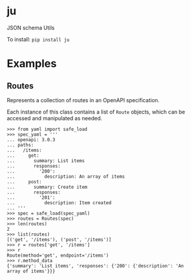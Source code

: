 
# ju
JSON schema Utils


To install:	```pip install ju```


# Examples

## Routes

Represents a collection of routes in an OpenAPI specification.

Each instance of this class contains a list of `Route` objects, which can be accessed and manipulated as needed.


    >>> from yaml import safe_load
    >>> spec_yaml = '''
    ... openapi: 3.0.3
    ... paths:
    ...   /items:
    ...     get:
    ...       summary: List items
    ...       responses:
    ...         '200':
    ...           description: An array of items
    ...     post:
    ...       summary: Create item
    ...       responses:
    ...         '201':
    ...           description: Item created
    ... '''
    >>> spec = safe_load(spec_yaml)
    >>> routes = Routes(spec)
    >>> len(routes)
    2
    >>> list(routes)
    [('get', '/items'), ('post', '/items')]
    >>> r = routes['get', '/items']
    >>> r
    Route(method='get', endpoint='/items')
    >>> r.method_data
    {'summary': 'List items', 'responses': {'200': {'description': 'An array of items'}}}

